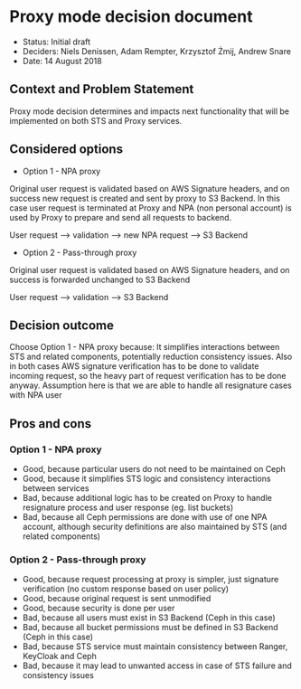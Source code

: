 # Proxy mode decision document

* Status: Initial draft
* Deciders: Niels Denissen, Adam Rempter, Krzysztof Żmij, Andrew Snare
* Date: 14 August 2018

## Context and Problem Statement

Proxy mode decision determines and impacts next functionality that will be implemented on both STS 
and Proxy services.

## Considered options

* Option 1 - NPA proxy 

Original user request is validated based on AWS Signature headers, and on success
new request is created and sent by proxy to S3 Backend.
In this case user request is terminated at Proxy and NPA (non personal account) is used by Proxy 
to prepare and send all requests to backend.

User request --> validation --> new NPA request --> S3 Backend

* Option 2 - Pass-through proxy 

Original user request is validated based on AWS Signature headers, and on success 
is forwarded unchanged to S3 Backend

User request --> validation --> S3 Backend 

## Decision outcome

Choose Option 1 - NPA proxy because:
It simplifies interactions between STS and related components, potentially reduction consistency
issues.
Also in both cases AWS signature verification has to be done to validate incoming request, so 
the heavy part of request verification has to be done anyway.
Assumption here is that we are able to handle all resignature cases with NPA user

## Pros and cons 

### Option 1 - NPA proxy

* Good, because particular users do not need to be maintained on Ceph
* Good, because it simplifies STS logic and consistency interactions between services 
* Bad, because additional logic has to be created on Proxy to handle resignature process and user
response (eg. list buckets)
* Bad, because all Ceph permissions are done with use of one NPA account, although security definitions
are also maintained by STS (and related components)

### Option 2 - Pass-through proxy

* Good, because request processing at proxy is simpler, just signature verification (no custom response
based on user policy)
* Good, because original request is sent unmodified
* Good, because security is done per user
* Bad, because all users must exist in S3 Backend (Ceph in this case)
* Bad, because all bucket permissions must be defined in S3 Backend (Ceph in this case)
* Bad, because STS service must maintain consistency between Ranger, KeyCloak and Ceph
* Bad, because it may lead to unwanted access in case of STS failure and consistency issues

